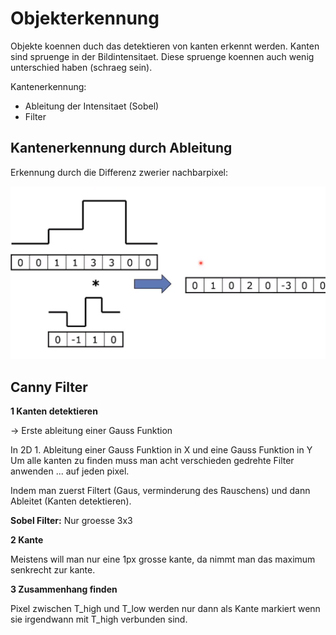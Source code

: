 # Objekterkennung

Objekte koennen duch das detektieren von kanten
erkennt werden.
Kanten sind spruenge in der Bildintensitaet.
Diese spruenge koennen auch wenig unterschied haben
(schraeg sein).

Kantenerkennung:

- Ableitung der Intensitaet (Sobel)
- Filter

## Kantenerkennung durch Ableitung

Erkennung durch die Differenz zwerier nachbarpixel:

![edges](images/edge-detection.png)


## Canny Filter

**1 Kanten detektieren**

-> Erste ableitung einer Gauss Funktion

In 2D 1. Ableitung einer Gauss Funktion in X und eine Gauss Funktion in Y
Um alle kanten zu finden muss man acht verschieden gedrehte Filter
anwenden ... auf jeden pixel.

Indem man zuerst Filtert (Gaus, verminderung des Rauschens) und dann
Ableitet (Kanten detektieren).

**Sobel Filter:** Nur groesse 3x3

**2 Kante**

Meistens will man nur eine 1px grosse kante, da nimmt man
das maximum senkrecht zur kante.

**3 Zusammenhang finden**

Pixel zwischen T_high und T_low werden nur dann als Kante
markiert wenn sie irgendwann mit T_high verbunden sind.

